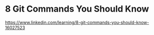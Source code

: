 # 8 Git Commands You Should Know
https://www.linkedin.com/learning/8-git-commands-you-should-know-16027523
